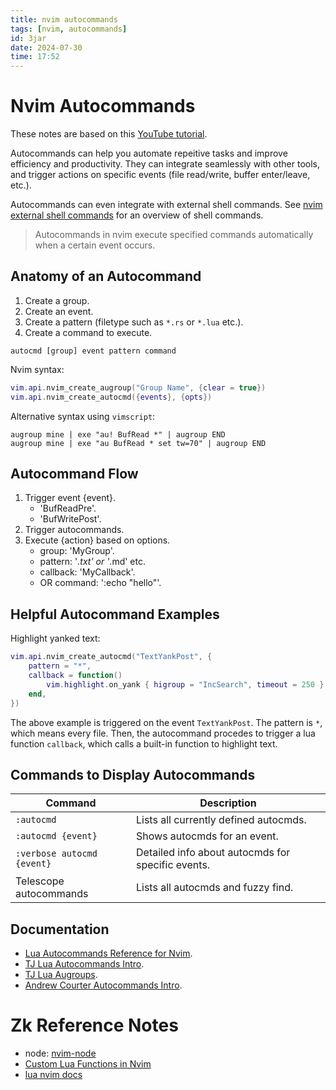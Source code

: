 ```yaml
---
title: nvim autocommands
tags: [nvim, autocommands] 
id: 3jar
date: 2024-07-30
time: 17:52
---
```


# Nvim Autocommands 

These notes are based on this [YouTube tutorial](https://youtu.be/wX-KpX8tax8?si=o23l1ACGWSWpM9cX). 

Autocommands can help you automate repeitive tasks and improve efficiency and
productivity. They can integrate seamlessly with other tools, and trigger 
actions on specific events (file read/write, buffer enter/leave, etc.).

Autocommands can even integrate with external shell commands. See [nvim external shell commands](jic8%20nvim-external-shell-commands.md)
for an overview of shell commands.

> Autocommands in nvim execute specified commands automatically when a certain
> event occurs.

## Anatomy of an Autocommand

1. Create a group.
2. Create an event.
3. Create a pattern (filetype such as `*.rs` or `*.lua` etc.).
4. Create a command to execute.

```
autocmd [group] event pattern command
```

Nvim syntax:

```lua
vim.api.nvim_create_augroup("Group Name", {clear = true})
vim.api.nvim_create_autocmd({events}, {opts})
```

Alternative syntax using `vimscript`:

```vim
augroup mine | exe "au! BufRead *" | augroup END
augroup mine | exe "au BufRead * set tw=70" | augroup END
```

## Autocommand Flow

1. Trigger event {event}.
    - 'BufReadPre'.
    - 'BufWritePost'.
2. Trigger autocommands.
3. Execute {action} based on options.
    - group: 'MyGroup'.
    - pattern: '*.txt' or '*.md' etc.
    - callback: 'MyCallback'.
    - OR command: ':echo "hello"'.

## Helpful Autocommand Examples

Highlight yanked text:

```lua
vim.api.nvim_create_autocmd("TextYankPost", {
    pattern = "*",
    callback = function()
        vim.highlight.on_yank { higroup = "IncSearch", timeout = 250 }
    end,
})
```

The above example is triggered on the event `TextYankPost`. The pattern is `*`,
which means every file. Then, the autocommand procedes to trigger a lua 
function `callback`, which calls a built-in function to highlight text.

## Commands to Display Autocommands

| Command   | Description    |
|--------------- | --------------- |
| `:autocmd`   | Lists all currently defined autocmds.   |
| `:autocmd {event}`   | Shows autocmds for an event.   |
| `:verbose autocmd {event}`   | Detailed info about autocmds for specific events.   |
| Telescope autocommands | Lists all autocmds and fuzzy find. |

## Documentation

- [Lua Autocommands Reference for Nvim](https://neovim.io/doc/user/lua-guide.html#_autocommands).
- [TJ Lua Autocommands Intro](https://youtu.be/ekMIIAqTZ34?si=jNd8sXW5jdMv5Fwp). 
- [TJ Lua Augroups](https://youtu.be/F6GNPOXpfwU?si=Li83QgozVsQ4gbQR). 
- [Andrew Courter Autocommands Intro](https://youtu.be/qN6BuJpsFbQ?si=u6Is04NK9eOTQwFR).

# Zk Reference Notes

- node: [nvim-node](u2cu-nvim-node.md)
- [Custom Lua Functions in Nvim](flgu%20custom-lua-functions-in-nvim.md)
- [lua nvim docs](ttd3%20lua-nvim-docs.md)


